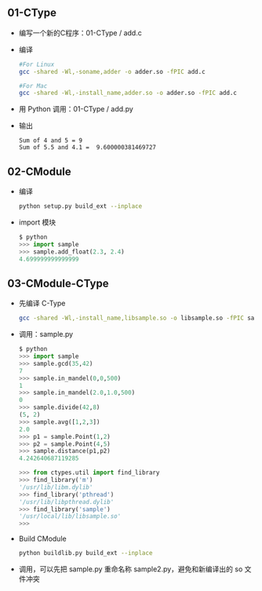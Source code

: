 ## 01-CType

- 编写一个新的C程序：01-CType / add.c
- 编译

  ```bash
  #For Linux
  gcc -shared -Wl,-soname,adder -o adder.so -fPIC add.c

  #For Mac
  gcc -shared -Wl,-install_name,adder.so -o adder.so -fPIC add.c
  ```
- 用 Python 调用：01-CType / add.py
- 输出

  ```
  Sum of 4 and 5 = 9
  Sum of 5.5 and 4.1 =  9.600000381469727
  ```

## 02-CModule

- 编译

  ```bash
  python setup.py build_ext --inplace
  ```
- import 模块

  ```python
  $ python
  >>> import sample
  >>> sample.add_float(2.3, 2.4)
  4.699999999999999
  ```

## 03-CModule-CType

- 先编译 C-Type

  ```bash
  gcc -shared -Wl,-install_name,libsample.so -o libsample.so -fPIC sample.c
  ```
- 调用：sample.py

  ```python
  $ python
  >>> import sample
  >>> sample.gcd(35,42)
  7
  >>> sample.in_mandel(0,0,500)
  1
  >>> sample.in_mandel(2.0,1.0,500)
  0
  >>> sample.divide(42,8)
  (5, 2)
  >>> sample.avg([1,2,3])
  2.0
  >>> p1 = sample.Point(1,2)
  >>> p2 = sample.Point(4,5)
  >>> sample.distance(p1,p2)
  4.242640687119285

  >>> from ctypes.util import find_library
  >>> find_library('m')
  '/usr/lib/libm.dylib'
  >>> find_library('pthread')
  '/usr/lib/libpthread.dylib'
  >>> find_library('sample')
  '/usr/local/lib/libsample.so'
  >>>
  ```
- Build CModule

  ```bash
  python buildlib.py build_ext --inplace
  ```
- 调用，可以先把 sample.py 重命名称 sample2.py，避免和新编译出的 so 文件冲突
